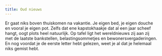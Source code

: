 ```yaml
---
title: Oud nieuws
---
```

Er gaat niks boven thuiskomen na vakantie. Je eigen bed, je eigen douche en vooral je eigen pot. Zelfs dat ene kapstokhaakje dat al een jaar scheef hangt, oogt plots heel natuurlijk. Op tafel ligt het wereldnieuws zij aan zij met de laatste bankstellen, belastingsommetjes en bewonersvergaderingen. En nog voordat je de eerste letter hebt gelezen, weet je al dat je helemaal niks gemist hebt.
